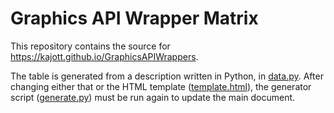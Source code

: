 # Graphics API Wrapper Matrix

This repository contains the source for https://kajott.github.io/GraphicsAPIWrappers.

The table is generated from a description written in Python, in [data.py](data.py). After changing either that or the HTML template ([template.html](template.html)), the generator script ([generate.py](generate.py)) must be run again to update the main document.

